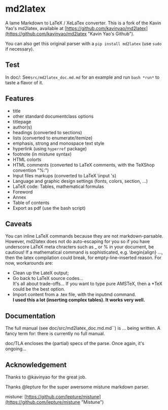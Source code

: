 md2latex
========

A lame Markdown to LaTeX / XeLaTex converter.
This is a fork of the Kavin Yao's md2latex, available at 
  [https://github.com/kavinyao/md2latex](https://github.com/kavinyao/md2latex "Kavin Yao's Github").

You can also get this original parser with a ``pip install md2latex`` (use ``sudo`` if necessary).


Test
-------

In doc/: See``src/md2latex_doc.md.md`` for an example and run ``bash *run*`` to taste a flavor of it.

Features
--------

- title
- other standard documentclass options
- titlepage
- author(s)
- headings (converted to sections)
- lists (converted to enumerate/itemize)
- emphasis, strong and monospace text style
- hyperlink (using ``hyperref`` package)
- footnote (in mistune syntax)
- HTML colorts
- HTML comments (converted to LaTeX comments, with the TeXShop convention "%:")
- Input files markups (converted to LaTeX \input 's)
- Language and graphic design settings (fonts, colors, section, …)
- LaTeX code: Tables, mathematical formulas 
- Foreword
- Annex
- Table of contents
- Export as pdf (use the bash script)

Caveats
-------
You can inline LaTeX commands because they are not markdown-parsable. However, md2latex does not do auto-escaping for you so if you have underscore LaTeX meta chracters such as _ or % in your document, be cautious!
If a mathematical command is sophisticated, e.g. \begin{align} …, then the latex compilation could break, for empty-line-inserted reason. 
For now, workarounds are:

- Clean up the LateX output;
- Go back to LaTeX  source codes…  
  It's all about trade-offs… If you want to type pure AMSTeX, then a *TeX could be the best option.
- Import content from a .tex file, with the inputmd command.  
  **I used this a lot (inserting complex tables). It works very well.**


Documentation
-------
The full manual (see doc/src/md2latex_doc.md.md``) is … being written. A fancy term for: there is currently no full manual.

doc/TLA encloses the (partial) specs of the parse.  Once again, it's ongoing…

Acknowledgement
---------------

Thanks to @kavinyao for the great job.

Thanks @lepture for the super awersome mistune markdown parser.

mistune: [https://github.com/lepture/mistune](https://github.com/lepture/mistune "Mistune")
